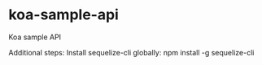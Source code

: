 # koa-sample-api
Koa sample API

Additional steps:
Install sequelize-cli globally: npm install -g sequelize-cli